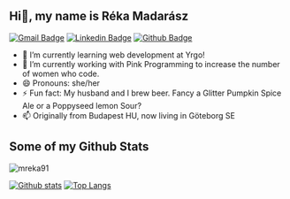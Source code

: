 <!--
**mreka91/mreka91** is a ✨ _special_ ✨ repository because its `README.md` (this file) appears on your GitHub profile.

Here are some ideas to get you started:

- 🔭 I’m currently working on ...
- 🌱 I’m currently learning ...
- 👯 I’m looking to collaborate on ...
- 🤔 I’m looking for help with ...
- 💬 Ask me about ...
- 📫 How to reach me: ...
- 😄 Pronouns: ...
- ⚡ Fun fact: ...
-->


## Hi👋, my name is Réka Madarász
[![Gmail Badge](https://img.shields.io/badge/-mreka91@gmail.com-c14438?style=flat&logo=Gmail&logoColor=white&link=mailto:mreka91@gmail.com)](mailto:mreka91@gmail.com) 
[![Linkedin Badge](https://img.shields.io/badge/-https://www.linkedin.com/in/rekamadarasz/-0072b1?style=flat&logo=Linkedin&logoColor=white&link=https://www.linkedin.com/in/https://www.linkedin.com/in/rekamadarasz//)](https://www.linkedin.com/in/https://www.linkedin.com/in/rekamadarasz//) [![Github Badge](https://img.shields.io/badge/-mreka91-grey?style=flat&logo=github&logoColor=white&link=https://github.com/mreka91/)](https://www.github.com/mreka91/)

- 🌱 I’m currently learning web development at Yrgo!
- 🔭 I’m currently working with Pink Programming to increase the number of women who code.
- 😄 Pronouns: she/her
- ⚡ Fun fact: My husband and I brew beer. Fancy a Glitter Pumpkin Spice Ale or a Poppyseed lemon Sour?
- 📫 Originally from Budapest HU, now living in Göteborg SE


## Some of my Github Stats
<p align=left> <img src=https://komarev.com/ghpvc/?username=mreka91 alt=mreka91 /> </p>

[![Github stats](https://github-readme-stats.vercel.app/api?username=mreka91&show_icons=true&include_all_commits=true)](https://github.com/mreka91/github-readme-stats)
[![Top Langs](https://github-readme-stats.vercel.app/api/top-langs/?username=mreka91&layout=compact)](https://github.com/mreka91/github-readme-stats)

